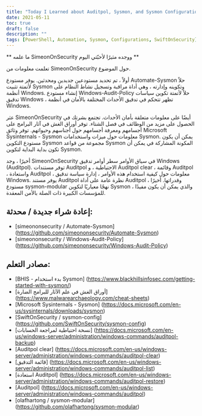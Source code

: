 ```yaml
---
title: "Today I Learned about Auditpol, Sysmon, and Sysmon Configurations"
date: 2021-05-11
toc: true
draft: false
description: ""
tags: [PowerShell, Automation, Sysmon, Configurations, SwiftOnSecurity]
---
```


   ** ما علمه SimeonOnSecurity ووجده مثيرًا لأحبّتي اليوم **  تعلمت معلومات من SimeonOnSecurity حول الموضوع.  أولاً ، تم تحديد مستودعين جديدين ومحدثين. يوفر مستودع Automate-Sysmon حلاً لأتمتة تثبيت Sysmon وتكوينه وإدارته ، وهي أداة مراقبة وتسجيل نشاط النظام على أنظمة Windows. إنشاء مستودع Windows-Audit-Policy حلاً لأتمتة تكوين سياسات تدقيق Windows ، تظهر تتحكم في تدقيق الأحداث المختلفة بالأمان في أنظمة Windows.  عثر SimeonOnSecurity أيضًا على معلومات متعلقة بأمان الأحداث. تجتمع بشرتك في الحصول على مزيد من الوظائف في فصل الشتاء. توفر أوراق الغش في آثار البرامج على أجسامهم ومعرفة أجسامهم حول أجناسهم وحيواتهم. توفر وثائق Microsoft Sysinternals - Sysmon معلومات حول ميزات واستخدامات Sysmon. يمكن أن يكون مستودع التكوين Sysmon مجموعة من قواعد Sysmon المكونة المشاركة في يمكن أن تكون بداية البداية لتكوين Sysmon.  أخيرًا ، وجد SimeonOnSecurity في سياق الأوامر سطر أوامر تدقيق Windows (Auditpol). توفر مستندات Auditpol الاحتياطية ، و Auditpol clear ، وقائمة Auditpol ، واستعادة Auditpol ، معلومات حول كيفية استخدام هذه الأوامر ، إدارة سياسة تدقيق Windows. يوفر مستند Auditpol نظرة عامة على أداة Auditpol وقدراتها. أخيرًا ، مستودع sysmon-modular نهجًا معياريًا لتكوين Sysmon ، والذي يمكن أن يكون مفيدًا للمؤسسات الكبيرة ذات الصلة بالأمن المعقدة.  ## إعادة شراء جديدة / محدثة:  - [simeononsecurity / Automate-Sysmon] (https://github.com/simeononsecurity/Automate-Sysmon) - [simeononsecurity / Windows-Audit-Policy] (https://github.com/simeononsecurity/Windows-Audit-Policy)  ## مصادر التعلم:  - [BHIS - بدء استخدام Sysmon] (https://www.blackhillsinfosec.com/getting-started-with-sysmon/) - [أوراق الغش في علم الآثار للبرامج الضارة] (https://www.malwarearchaeology.com/cheat-sheets) - [Microsoft Sysinternals - Sysmon] (https://docs.microsoft.com/en-us/sysinternals/downloads/sysmon) - [SwiftOnSecurity / sysmon-config] (https://github.com/SwiftOnSecurity/sysmon-config) - [نسخة احتياطية لمراجعة الحسابات] (https://docs.microsoft.com/en-us/windows-server/administration/windows-commands/auditpol-backup) - [Auditpol clear] (https://docs.microsoft.com/en-us/windows-server/administration/windows-commands/auditpol-clear) - [قائمة التدقيق] (https://docs.microsoft.com/en-us/windows-server/administration/windows-commands/auditpol-list) - [استعادة Auditpol] (https://docs.microsoft.com/en-us/windows-server/administration/windows-commands/auditpol-restore) - [Auditpol] (https://docs.microsoft.com/en-us/windows-server/administration/windows-commands/auditpol) - [olafhartong / sysmon-modular] (https://github.com/olafhartong/sysmon-modular)